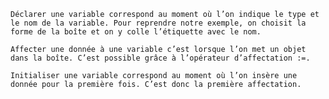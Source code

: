     Déclarer une variable correspond au moment où l’on indique le type et le nom de la variable. Pour reprendre notre exemple, on choisit la forme de la boîte et on y colle l’étiquette avec le nom.

    Affecter une donnée à une variable c’est lorsque l’on met un objet dans la boîte. C’est possible grâce à l’opérateur d’affectation :=.

    Initialiser une variable correspond au moment où l’on insère une donnée pour la première fois. C’est donc la première affectation.
